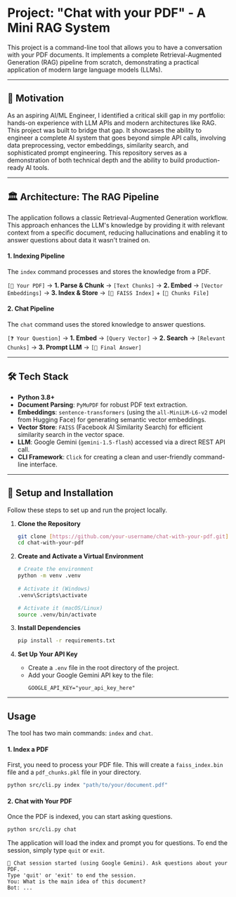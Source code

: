  # Project: "Chat with your PDF" - A Mini RAG System
 
 This project is a command-line tool that allows you to have a conversation with your PDF documents. It implements a complete Retrieval-Augmented Generation (RAG) pipeline from scratch, demonstrating a practical application of modern large language models (LLMs).
 
 ---
 
 ## 🎯 Motivation
 
 As an aspiring AI/ML Engineer, I identified a critical skill gap in my portfolio: hands-on experience with LLM APIs and modern architectures like RAG. This project was built to bridge that gap. It showcases the ability to engineer a complete AI system that goes beyond simple API calls, involving data preprocessing, vector embeddings, similarity search, and sophisticated prompt engineering. This repository serves as a demonstration of both technical depth and the ability to build production-ready AI tools.
 
 ---
 
 ## 🏛️ Architecture: The RAG Pipeline
 
 The application follows a classic Retrieval-Augmented Generation workflow. This approach enhances the LLM's knowledge by providing it with relevant context from a specific document, reducing hallucinations and enabling it to answer questions about data it wasn't trained on.
 
 #### 1. Indexing Pipeline
 The `index` command processes and stores the knowledge from a PDF.
 
 `[📄 Your PDF]` -> **1. Parse & Chunk** -> `[Text Chunks]` -> **2. Embed** -> `[Vector Embeddings]` -> **3. Index & Store** -> `[💾 FAISS Index]` + `[💾 Chunks File]`
 
 #### 2. Chat Pipeline
 The `chat` command uses the stored knowledge to answer questions.
 
 `[❓ Your Question]` -> **1. Embed** -> `[Query Vector]` -> **2. Search** -> `[Relevant Chunks]` -> **3. Prompt LLM** -> `[🤖 Final Answer]`
 
 ---
 
 ## 🛠️ Tech Stack
 
 * **Python 3.8+**
 * **Document Parsing**: `PyMuPDF` for robust PDF text extraction.
 * **Embeddings**: `sentence-transformers` (using the `all-MiniLM-L6-v2` model from Hugging Face) for generating semantic vector embeddings.
 * **Vector Store**: `FAISS` (Facebook AI Similarity Search) for efficient similarity search in the vector space.
 * **LLM**: Google Gemini (`gemini-1.5-flash`) accessed via a direct REST API call.
 * **CLI Framework**: `Click` for creating a clean and user-friendly command-line interface.
 
 ---
 
 ## 🚀 Setup and Installation
 
 Follow these steps to set up and run the project locally.
 
 1.  **Clone the Repository**
     ```bash
     git clone [https://github.com/your-username/chat-with-your-pdf.git](https://github.com/your-username/chat-with-your-pdf.git)
     cd chat-with-your-pdf
     ```
 
 2.  **Create and Activate a Virtual Environment**
     ```bash
     # Create the environment
     python -m venv .venv
 
     # Activate it (Windows)
     .venv\Scripts\activate
     
     # Activate it (macOS/Linux)
     source .venv/bin/activate
     ```
 
 3.  **Install Dependencies**
     ```bash
     pip install -r requirements.txt
     ```
 
 4.  **Set Up Your API Key**
     * Create a `.env` file in the root directory of the project.
     * Add your Google Gemini API key to the file:
         ```
         GOOGLE_API_KEY="your_api_key_here"
         ```
 
 ---
 
 ## Usage
 
 The tool has two main commands: `index` and `chat`.
 
 #### 1. Index a PDF
 First, you need to process your PDF file. This will create a `faiss_index.bin` file and a `pdf_chunks.pkl` file in your directory.
 
 ```bash
 python src/cli.py index "path/to/your/document.pdf"
 ```
 
 #### 2. Chat with Your PDF
 Once the PDF is indexed, you can start asking questions.
 
 ```bash
 python src/cli.py chat
 ```
 
 The application will load the index and prompt you for questions. To end the session, simply type `quit` or `exit`.
 ```
 🚀 Chat session started (using Google Gemini). Ask questions about your PDF.
 Type 'quit' or 'exit' to end the session.
 You: What is the main idea of this document?
 Bot: ...
 ```